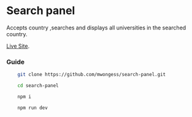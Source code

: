 # Search panel

Accepts country ,searches and displays all  universities in the searched country.

[Live Site](https://recherche-panel.netlify.app/).


### Guide


```sh
    git clone https://github.com/mwongess/search-panel.git
```

```sh
    cd search-panel
```

```sh
    npm i
```

```sh
    npm run dev
```

